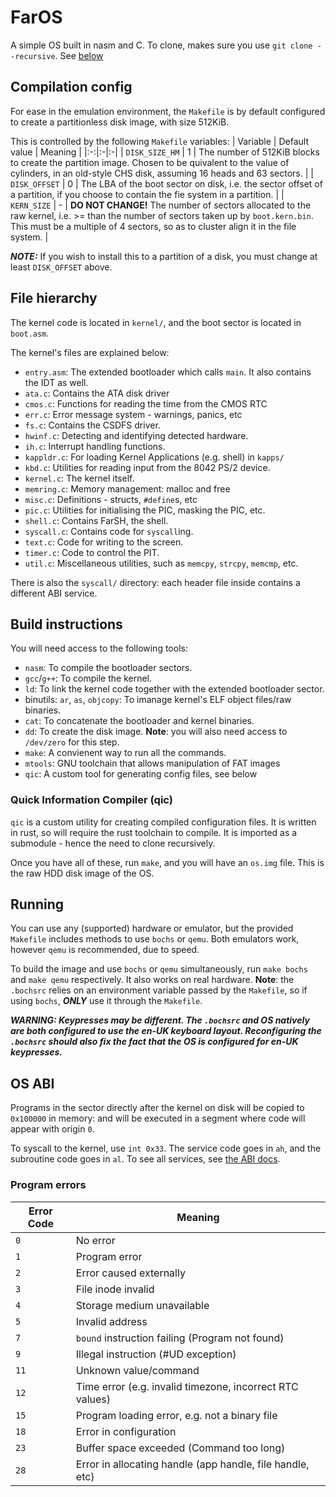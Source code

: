# FarOS
A simple OS built in nasm and C.
To clone, makes sure you use `git clone --recursive`. See [below](#quick-information-compiler-qic)

## Compilation config
For ease in the emulation environment, the `Makefile` is by default configured to create a partitionless disk image, with size 512KiB.

This is controlled by the following `Makefile` variables:
| Variable | Default value | Meaning |
|:-:|:-|:-|
| `DISK_SIZE_HM` | 1 | The number of 512KiB blocks to create the partition image. Chosen to be quivalent to the value of cylinders, in an old-style CHS disk, assuming 16 heads and 63 sectors. |
| `DISK_OFFSET` | 0 | The LBA of the boot sector on disk, i.e. the sector offset of a partition, if you choose to contain the fie system in a partition. |
| `KERN_SIZE` | - | **DO NOT CHANGE!** The number of sectors allocated to the raw kernel, i.e. >= than the number of sectors taken up by `boot.kern.bin`. This must be a multiple of 4 sectors, so as to cluster align it in the file system. |

***NOTE:*** If you wish to install this to a partition of a disk, you must change at least `DISK_OFFSET` above.

## File hierarchy
The kernel code is located in `kernel/`, and the boot sector is located in `boot.asm`.

The kernel's files are explained below: 
- `entry.asm`: The extended bootloader which calls `main`. It also contains the IDT as well.
- `ata.c`: Contains the ATA disk driver
- `cmos.c`: Functions for reading the time from the CMOS RTC
- `err.c`: Error message system - warnings, panics, etc
- `fs.c`: Contains the CSDFS driver.
- `hwinf.c`: Detecting and identifying detected hardware.
- `ih.c`: Interrupt handling functions.
- `kappldr.c`: For loading Kernel Applications (e.g. shell) in `kapps/`
- `kbd.c`: Utilities for reading input from the 8042 PS/2 device.
- `kernel.c`: The kernel itself.
- `memring.c`: Memory management: malloc and free
- `misc.c`: Definitions - structs, `#define`s, etc
- `pic.c`: Utilities for initialising the PIC, masking the PIC, etc.
- `shell.c`: Contains FarSH, the shell.
- `syscall.c`: Contains code for `syscall`ing.
- `text.c`: Code for writing to the screen.
- `timer.c`: Code to control the PIT.
- `util.c`: Miscellaneous utilities, such as `memcpy`, `strcpy`, `memcmp`, etc.

There is also the `syscall/` directory: each header file inside contains a different ABI service.

## Build instructions
You will need access to the following tools:

- `nasm`: To compile the bootloader sectors.
- `gcc`/`g++`: To compile the kernel.
- `ld`: To link the kernel code together with the extended bootloader sector.
- binutils: `ar`, `as`, `objcopy`: To imanage kernel's ELF object files/raw binaries.
- `cat`: To concatenate the bootloader and kernel binaries.
- `dd`: To create the disk image. **Note**: you will also need access to `/dev/zero` for this step.
- `make`: A convienent way to run all the commands.
- `mtools`: GNU toolchain that allows manipulation of FAT images
- `qic`: A custom tool for generating config files, see below

### Quick Information Compiler (qic)
`qic` is a custom utility for creating compiled configuration files. It is written in rust, so will require the rust toolchain to compile.
It is imported as a submodule - hence the need to clone recursively.

Once you have all of these, run `make`, and you will have an `os.img` file. This is the raw HDD disk image of the OS.

## Running
You can use any (supported) hardware or emulator, but the provided `Makefile` includes methods to use `bochs` or `qemu`. Both emulators work, however `qemu` is recommended, due to speed.

To build the image and use `bochs` or `qemu` simultaneously, run `make bochs` and `make qemu` respectively.
It also works on real hardware.
**Note**: the `.bochsrc` relies on an environment variable passed by the `Makefile`, so if using `bochs`, ***ONLY*** use it through the `Makefile`.

***WARNING: Keypresses may be different. The `.bochsrc` and OS natively are both configured to use the en-UK keyboard layout. Reconfiguring the `.bochsrc` should also fix the fact that the OS is configured for en-UK keypresses.***

## OS ABI
Programs in the sector directly after the kernel on disk will be copied to `0x100000` in memory: and will be executed in a segment where code will appear with origin `0`.

To syscall to the kernel, use `int 0x33`. The service code goes in `ah`, and the subroutine code goes in `al`. To see all services, see [the ABI docs](kernel/syscall/README.md).

### Program errors

| Error Code | Meaning |
|-|-|
| `0` | No error |
| `1` | Program error |
| `2` | Error caused externally |
| `3` | File inode invalid |
| `4` | Storage medium unavailable |
| `5` | Invalid address |
| `7` | `bound` instruction failing (Program not found) |
| `9` | Illegal instruction (#UD exception) |
| `11` | Unknown value/command |
| `12` | Time error (e.g. invalid timezone, incorrect RTC values) |
| `15` | Program loading error, e.g. not a binary file |
| `18` | Error in configuration |
| `23` | Buffer space exceeded (Command too long) |
| `28` | Error in allocating handle (app handle, file handle, etc) |

